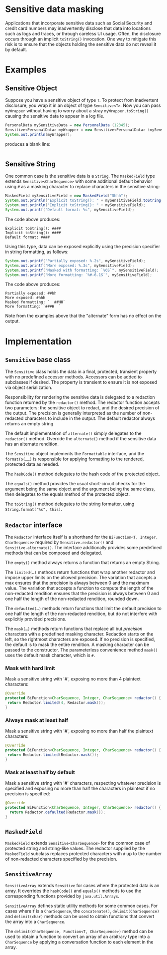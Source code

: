 # Sensitive data masking

Applications that incorporate sensitive data such as Social Security and credit card numbers may inadvertently disclose
that data into locations such as logs and traces, or through careless UI usage. Often, the disclosure occurs through an
implicit `toString()` invocation. One way to mitigate this risk is to ensure that the objects holding the  sensitive
data do not reveal it by default.

# Examples

## Sensitive Object

Suppose you have a sensitive object of type `T`. To protect from inadvertent disclosure, you wrap it in an object of 
type `Sensitive<T>`. Now you can pass `myWrapper` without having to worry about a stray `myWrapper.toString()` causing
the sensitive data to appear in a log file.
```Java
PersonalData mySensitiveData = new PersonalData (12345);
Sensitive<PersonalData> myWrapper = new Sensitive<PersonalData> (mySensitiveData);
System.out.println(myWrapper);
```
produces a blank line:
```Text
```

## Sensitive String

One common case is the sensitive data is a `String`. The `MaskedField` type extends `Sensitive<CharSequence>` with some
 additional default behavior using `#` as a masking character to replace characters in the sensitive string:
```Java
MaskedField mySensitiveField = new MaskedField("Shhh");
System.out.println("Explicit toString(): " + mySensitiveField.toString());
System.out.println("Implicit toString(): " + mySensitiveField);
System.out.printf("Default format: %s", mySensitiveField);
```
The code above produces:
```Text
Explicit toString(): ####
Implicit toString(): ####
Default format: ####
```
Using this type, data can be exposed explicitly using the precision specifier in string formatting, as follows:
```Java
System.out.printf("Partially exposed: %.2s", mySensitiveField);
System.out.printf("More exposed: %.3s", mySensitiveField);
System.out.printf("Masked with formatting: `%6S`", mySensitiveField);
System.out.printf("More formatting: `%#-6.1S`", mySensitiveField);
```
The code above produces:
```Text
Partially exposed: ##hh
More exposed: #hhh
Masked formatting: `  ##HH`
More formatting: `###H  `
```
Note from the examples above that the "alternate" form has no effect on the output.

# Implementation

## `Sensitive` base class

The `Sensitive` class holds the data in a final, protected, transient property with no predefined accessor methods.
Accessors can be added to subclasses if desired. The property is transient to ensure it is not exposed via object
serialization.

Responsibility for rendering the sensitive data is delegated to a redaction function returned by the `redactor()`
method. The redactor function accepts two parameters: the sensitive object to redact, and the desired precision of the
output. The precision is generally interpreted as the number of non-redacted characters to include in the output. The
default redactor always returns an empty string. 

The default implementation of `alternate()` simply delegates to the `redactor()` method. Override the `alternate()`
method if the sensitive data has an alternate rendition.

The `Sensitive` object implements the `Formattable` interface, and the `formatTo(……)` is responsible for applying 
formatting to the rendered, protected data as needed.

The `hashCode()` method delegates to the hash code of the protected object.

The `equals()` method provides the usual short-circuit checks for the argument being the same object and the argument
being the same class, then delegates to the equals method of the protected object.

The `toString()` method delegates to the string formatter, using `String.format("%s", this)`.

## `Redactor` interface

The `Redactor` interface itself is a shorthand for the `BiFunction<T, Integer, CharSequence>` required by
`Sensitive.redactor()` and `Sensitive.alternate()`. The interface additionally provides some predefined methods that
can be composed and delegated.

The `empty()` method always returns a function that returns an empty String.

The `limited(…)` methods return functions that wrap another redactor and impose upper limits on the allowed precision.
The variation that accepts a max ensures that the precision is always between 0 and the maximum value. The variation
that accepts a function to compute the length of the non-redacted rendition ensures that the precision is always between
0 and one half the length of the non-redacted rendition, rounded down.

The `defaulted(…)` methods return functions that limit the default precision to one half the length of the non-redacted
rendition, but do not interfere with explicitly provided precisions.

The `mask(…)` methods return functions that replace all but *precision* characters with a predefined masking character.
Redaction starts on the left, so the rightmost characters are exposed. If no precision is specified, the default is to
mask the entire rendition. A masking character can be passed to the constructor. The parameterless convenience method
`mask()` uses the default mask character, which is `#`.

### Mask with hard limit

Mask a sensitive string with '#', exposing no more than 4 plaintext characters:

```Java
@Override
protected BiFunction<CharSequence, Integer, CharSequence> redactor() {
 return Redactor.limited(4, Redactor.mask());
}
```

### Always mask at least half

Mask a sensitive string with '#', exposing no more than half the plaintext characters:

```Java
@Override
protected BiFunction<CharSequence, Integer, CharSequence> redactor() {
 return Redactor.limited(Redactor.mask());
}
```

### Mask at least half by default

Mask a sensitive string with '#' characters, respecting whatever precision is specified and exposing no more than half
the characters in plaintext if no precision is specified:

```Java
@Override
protected BiFunction<CharSequence, Integer, CharSequence> redactor() {
  return Redactor.defaulted(Redactor.mask());
}
```

## `MaskedField`

`MaskedField` extends `Sensitive<CharSequence>` for the common case of protected string and string-like values. The
redactor supplied by the `MaskedField` subclass replaces protected characters with `#` up to the number of non-redacted
characters specified by the precision.

## `SensitiveArray`

`SensitiveArray` extends `Sensitive` for cases where the protected data is an array. It overrides the `hashCode()` and
`equals()` methods to use the corresponding functions provided by `java.util.Arrays`.

`SensitiveArray` defines static utility methods for some common cases. For cases where `T` is a `CharSequence`, the
`concatenate()`, `delimit(CharSequence)` and `delimit(char)` methods can be used to obtain functions that convert the
array into a `CharSequence`.

The `delimit(CharSequence, Function<T, CharSequence>)` method can be used to obtain a function to convert an array of
an arbitrary type into a `CharSequence` by applying a conversation function to each element in the array.

